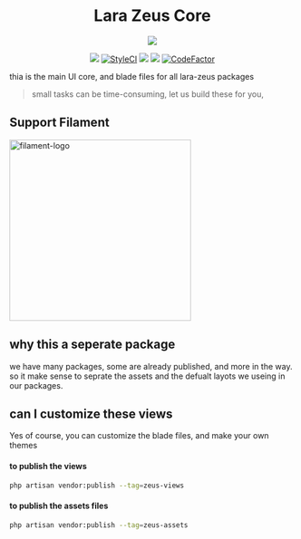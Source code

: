 <h1 align="center">Lara Zeus Core</h1>

<p align="center">
<a href="https://larazeus.com"><img src="https://larazeus.com/images/core-docs.png" /></a>
</p>

<p align="center">
<a href="https://packagist.org/packages/lara-zeus/core"><img src="https://img.shields.io/packagist/v/lara-zeus/core?style=flat-square" /></a>
<a href="https://github.styleci.io/repos/372062018?branch=main"><img src="https://github.styleci.io/repos/438676758/shield?branch=main" alt="StyleCI"></a>
<a href="https://packagist.org/packages/lara-zeus/core"><img src="https://img.shields.io/packagist/dt/lara-zeus/core?style=flat-square" /></a>
<a href="https://github.com/lara-zeus/core"><img src="https://img.shields.io/github/stars/lara-zeus/core?style=flat-square" /></a>
<a href="https://www.codefactor.io/repository/github/lara-zeus/core"><img src="https://www.codefactor.io/repository/github/lara-zeus/core/badge" alt="CodeFactor" /></a>
</p>

thia is the main UI core, and blade files for all lara-zeus packages
>small tasks can be time-consuming, let us build these for you,

## Support Filament

<a href="https://github.com/sponsors/danharrin">
<img width="320" alt="filament-logo" src="https://filamentadmin.com/images/sponsor-banner.jpg">
</a>

## why this a seperate package
we have many packages, some are already published, and more in the way.
so it make sense to seprate the assets and the defualt layots we useing in our packages.

## can I customize these views
Yes of course, you can customize the blade files, and make your own themes

#### to publish the views
```bash
php artisan vendor:publish --tag=zeus-views
```
#### to publish the assets files
```bash
php artisan vendor:publish --tag=zeus-assets
```
